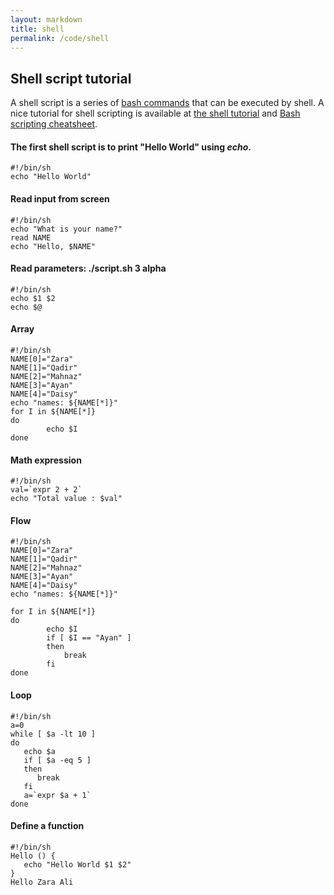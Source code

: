 ```yaml
---
layout: markdown
title: shell
permalink: /code/shell
---
```


## Shell script tutorial
A shell script is a series of [bash commands](https://ss64.com/bash/) that can be executed by shell. A nice tutorial for shell scripting is available at [the shell tutorial](https://www.tutorialspoint.com/unix/shell_scripting.htm) and [Bash scripting cheatsheet](https://devhints.io/bash).

#### The first shell script is to print "Hello World" using *echo*.
```shell
#!/bin/sh
echo "Hello World"
```

#### Read input from screen
```shell
#!/bin/sh
echo "What is your name?"
read NAME
echo "Hello, $NAME"
```

#### Read parameters: ./script.sh 3 alpha
```shell
#!/bin/sh
echo $1 $2
echo $@
```

#### Array
```shell
#!/bin/sh
NAME[0]="Zara"
NAME[1]="Qadir"
NAME[2]="Mahnaz"
NAME[3]="Ayan"
NAME[4]="Daisy"
echo "names: ${NAME[*]}"
for I in ${NAME[*]}
do
        echo $I
done
```

#### Math expression
```shell
#!/bin/sh
val=`expr 2 + 2`
echo "Total value : $val"
```

#### Flow

```shell
#!/bin/sh
NAME[0]="Zara"
NAME[1]="Qadir"
NAME[2]="Mahnaz"
NAME[3]="Ayan"
NAME[4]="Daisy"
echo "names: ${NAME[*]}"

for I in ${NAME[*]}
do
        echo $I
        if [ $I == "Ayan" ] 
        then
            break
        fi
done
```

#### Loop
```shell
#!/bin/sh
a=0
while [ $a -lt 10 ]
do
   echo $a
   if [ $a -eq 5 ]
   then
      break
   fi
   a=`expr $a + 1`
done
```

#### Define a function
```shell
#!/bin/sh
Hello () {
   echo "Hello World $1 $2"
}
Hello Zara Ali
```


